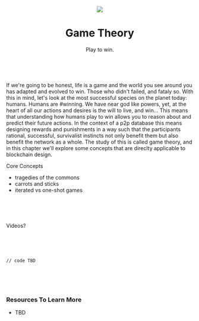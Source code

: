 <br>

<div align="center">
    <p align="center">
        <img src="TBD">
    </p>
    <h1 align="center">
        Game Theory
    </h1>
    <p align="center">
        Play to win.
    </p>
</div>

<br><br><br>

If we're going to be honest, life is a game and the world you see around you has adapted and evolved to win. Those who didn't failed, and fataly so. With this in mind, let's look at the most successful species on the planet today: humans. Humans are #winning. We have near god like powers, yet, at the heart of all our actions and desires is the will to live, and win... This means that understanding how humans play to win allows you to reason about and predict their future actions. In the context of a p2p database this means designing rewards and punishments in a way such that the participants rational, successful, survivalist instincts not only benefit them but also benefit the network as a whole. The study of this is called game theory, and in this chapter we'll explore some concepts that are direclty applicable to blockchain design.

Core Concepts
- tragedies of the commons
- carrots and sticks
- iterated vs one-shot games

<br><br><br>

Videos?

<br><br><br>

```rust, ignore
// code TBD
```

<br><br><br>

### Resources To Learn More
- TBD

<br><br><br>
